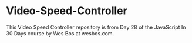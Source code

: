 # Video-Speed-Controller
This Video Speed Controller repository is from Day 28 of the JavaScript In 30 Days course by Wes Bos at wesbos.com.
